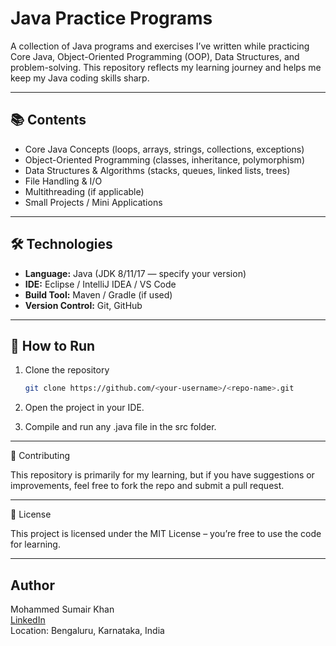 # Java Practice Programs  

A collection of Java programs and exercises I’ve written while practicing Core Java, Object-Oriented Programming (OOP), Data Structures, and problem-solving. This repository reflects my learning journey and helps me keep my Java coding skills sharp.  

---

## 📚 Contents  

- Core Java Concepts (loops, arrays, strings, collections, exceptions)  
- Object-Oriented Programming (classes, inheritance, polymorphism)  
- Data Structures & Algorithms (stacks, queues, linked lists, trees)  
- File Handling & I/O  
- Multithreading (if applicable)  
- Small Projects / Mini Applications  

---

## 🛠️ Technologies  

- **Language:** Java (JDK 8/11/17 — specify your version)  
- **IDE:** Eclipse / IntelliJ IDEA / VS Code  
- **Build Tool:** Maven / Gradle (if used)  
- **Version Control:** Git, GitHub  

---

## 🚀 How to Run  

1. Clone the repository  
   ```bash
   git clone https://github.com/<your-username>/<repo-name>.git
2. Open the project in your IDE.

3. Compile and run any .java file in the src folder.

---

🤝 Contributing
	
This repository is primarily for my learning, but if you have suggestions or improvements, feel free to fork the repo and submit a pull request.

---

📄 License

This project is licensed under the MIT License – you’re free to use the code for learning.

---

## Author
Mohammed Sumair Khan  
[LinkedIn](https://www.linkedin.com/in/mohammed-sumair-khan/)    
Location: Bengaluru, Karnataka, India